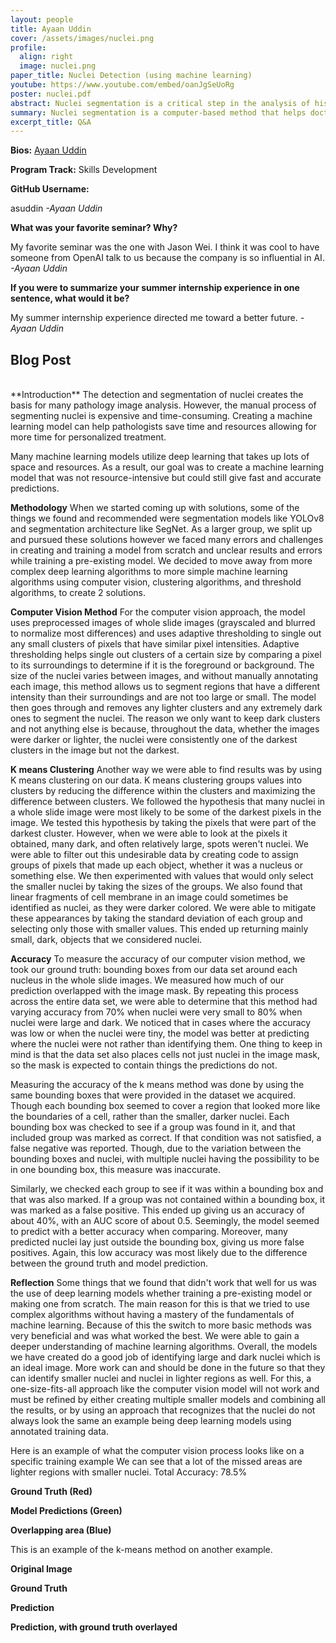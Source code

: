 ```yaml
---
layout: people
title: Ayaan Uddin
cover: /assets/images/nuclei.png
profile:
  align: right
  image: nuclei.png
paper_title: Nuclei Detection (using machine learning)
youtube: https://www.youtube.com/embed/oanJgSeUoRg
poster: nuclei.pdf
abstract: Nuclei segmentation is a critical step in the analysis of histopathological images, serving as a foundation for various diagnostic and research applications in cancer studies. Accurate segmentation of nuclei enables the precise analysis of cell and tissue structures, which is essential for understanding the progression of diseases like cancer. Traditional methods to segment nuclei often utilize manual annotation or semi-automated techniques. However, these techniques can be time-consuming, labor-intensive, expensive, and prone to error. To address these issue, the development of more advanced segmentation models is crucial. Current deep-learning models take up large amounts of space and are resource-intensive during training and predicting. This study aims to develop a machine-learning model that is not resource-intensive but can provide accurate and automatic segmentation of nuclei in histopathological images. The resulting segmentation can aid patient prognosis, morphological analysis, and other areas of histopathological research.
summary: Nuclei segmentation is a computer-based method that helps doctors and researchers automatically identify and analyze the control center of cells in tissue samples. This process is essential for diagnosing diseases like cancer and studying cell behavior. This study aims to automate this process without using resource-intensive artificial intelligence models that take up much processing power.
excerpt_title: Q&A
---
```

**Bios:** [Ayaan Uddin](https://jlevy44.github.io/levylab/people/HS_Ayaan_Uddin)

**Program Track:** Skills Development

**GitHub Username:**  

asuddin
*-Ayaan Uddin*


**What was your favorite seminar? Why?**  

My favorite seminar was the one with Jason Wei. I think it was cool to have someone from OpenAI talk to us because the company is so influential in AI.
*-Ayaan Uddin*


**If you were to summarize your summer internship experience in one sentence, what would it be?**  

My summer internship experience directed me toward a better future.
*-Ayaan Uddin*

<h2>Blog Post</h2>
<br>
**Introduction**
The detection and segmentation of nuclei creates the basis for many pathology image analysis. However, the manual process of segmenting nuclei is expensive and time-consuming. Creating a machine learning model can help pathologists save time and resources allowing for more time for personalized treatment.

Many machine learning models utilize deep learning that takes up lots of space and resources. As a result, our goal was to create a machine learning model that was not resource-intensive but could still give fast and accurate predictions.

**Methodology**
When we started coming up with solutions, some of the things we found and recommended were segmentation models like YOLOv8 and segmentation architecture like SegNet. As a larger group, we split up and pursued these solutions however we faced many errors and challenges in creating and training a model from scratch and unclear results and errors while training a pre-existing model. We decided to move away from more complex deep learning algorithms to more simple machine learning algorithms using computer vision, clustering algorithms, and threshold algorithms, to create 2 solutions.

**Computer Vision Method**
For the computer vision approach, the model uses preprocessed images of whole slide images (grayscaled and blurred to normalize most differences) and uses adaptive thresholding to single out any small clusters of pixels that have similar pixel intensities. Adaptive thresholding helps single out clusters of a certain size by comparing a pixel to its surroundings to determine if it is the foreground or background. The size of the nuclei varies between images, and without manually annotating each image, this method allows us to segment regions that have a different intensity than their surroundings and are not too large or small. The model then goes through and removes any lighter clusters and any extremely dark ones to segment the nuclei. The reason we only want to keep dark clusters and not anything else is because, throughout the data, whether the images were darker or lighter, the nuclei were consistently one of the darkest clusters in the image but not the darkest.

**K means Clustering**
Another way we were able to find results was by using K means clustering on our data. K means clustering groups values into clusters by reducing the difference within the clusters and maximizing the difference between clusters. We followed the hypothesis that many nuclei in a whole slide image were most likely to be some of the darkest pixels in the image. We tested this hypothesis by taking the pixels that were part of the darkest cluster. However, when we were able to look at the pixels it obtained, many dark, and often relatively large, spots weren't nuclei. We were able to filter out this undesirable data by creating code to assign groups of pixels that made up each object, whether it was a nucleus or something else. We then experimented with values that would only select the smaller nuclei by taking the sizes of the groups. We also found that linear fragments of cell membrane in an image could sometimes be identified as nuclei, as they were darker colored. We were able to mitigate these appearances by taking the standard deviation of each group and selecting only those with smaller values. This ended up returning mainly small, dark, objects that we considered nuclei.

**Accuracy**
To measure the accuracy of our computer vision method, we took our ground truth: bounding boxes from our data set around each nucleus in the whole slide images. We measured how much of our prediction overlapped with the image mask. By repeating this process across the entire data set, we were able to determine that this method had varying accuracy from 70% when nuclei were very small to 80% when nuclei were large and dark. We noticed that in cases where the accuracy was low or when the nuclei were tiny, the model was better at predicting where the nuclei were not rather than identifying them. One thing to keep in mind is that the data set also places cells not just nuclei in the image mask, so the mask is expected to contain things the predictions do not.

Measuring the accuracy of the k means method was done by using the same bounding boxes that were provided in the dataset we acquired. Though each bounding box seemed to cover a region that looked more like the boundaries of a cell, rather than the smaller, darker nuclei. Each bounding box was checked to see if a group was found in it, and that included group was marked as correct. If that condition was not satisfied, a false negative was reported. Though, due to the variation between the bounding boxes and nuclei, with multiple nuclei having the possibility to be in one bounding box, this measure was inaccurate.

Similarly, we checked each group to see if it was within a bounding box and that was also marked. If a group was not contained within a bounding box, it was marked as a false positive. This ended up giving us an accuracy of about 40%, with an AUC score of about 0.5. Seemingly, the model seemed to predict with a better accuracy when comparing. Moreover, many predicted nuclei lay just outside the bounding box, giving us more false positives. Again, this low accuracy was most likely due to the difference between the ground truth and model prediction.

**Reflection**
Some things that we found that didn't work that well for us was the use of deep learning models whether training a pre-existing model or making one from scratch. The main reason for this is that we tried to use complex algorithms without having a mastery of the fundamentals of machine learning. Because of this the switch to more basic methods was very beneficial and was what worked the best. We were able to gain a deeper understanding of machine learning algorithms. Overall, the models we have created do a good job of identifying large and dark nuclei which is an ideal image. More work can and should be done in the future so that they can identify smaller nuclei and nuclei in lighter regions as well. For this, a one-size-fits-all approach like the computer vision model will not work and must be refined by either creating multiple smaller models and combining all the results, or by using an approach that recognizes that the nuclei do not always look the same an example being deep learning models using annotated training data.

Here is an example of what the computer vision process looks like on a specific training example We can see that a lot of the missed areas are lighter regions with smaller nuclei. Total Accuracy: 78.5%

**Ground Truth (Red)**

**Model Predictions (Green)**

**Overlapping area (Blue)**

This is an example of the k-means method on another example.

**Original Image**

**Ground Truth**

**Prediction**

**Prediction, with ground truth overlayed**